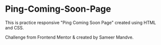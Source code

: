 # Ping-Coming-Soon-Page
This is practice responsive "Ping Coming Soon Page" created using HTML and CSS.

Challenge from Frontend Mentor & created by Sameer Mandve.
